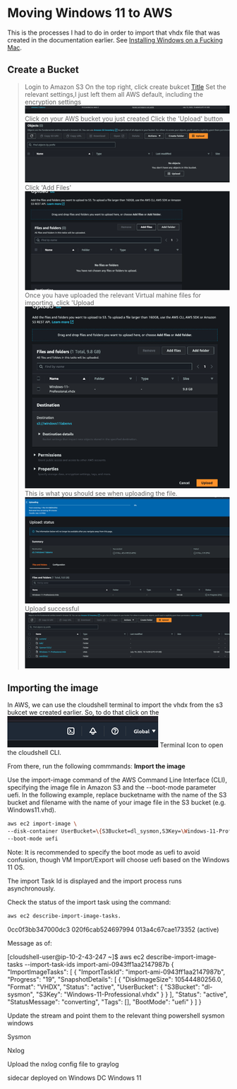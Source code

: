 # Moving Windows 11 to AWS
This is the processes I had to do in order to import that vhdx file that was created in the documentation earlier. See [Installing Windows on a Fucking Mac](InstallingWindowsonaFuckingMac.md). 


## Create a Bucket 
> Login to Amazon S3
> On the top right, click create bukcet
[Title](MovingWindows11toAWS.md)
> Set the relevant settings,I just left them all AWS default, including the encryption settings
![Alt text](AwsBucket.png)
> Click on your AWS bucket you just created
> Click the 'Upload' button
![Alt text](UploadButton.png)
> Click 'Add Files'
![Alt text](image.png)
> Once you have uploaded the relevant Virtual mahine files for importing, click 'Upload\
![Alt text](filesUploaded.png)
> This is what you should see when uploading the file.
![Alt text](UploadPage.png)
> Upload successful
![Alt text](Windows-Upload.png)

## Importing the image

In AWS, we can use the cloudshell terminal to import the vhdx from the s3 bukcet we created earlier. So, to do that click on the ![Terminal Icon](TerminalIcon.png) Terminal Icon to open the cloudshell CLI. 

From there, run the following commmands:
**Import the image**

Use the import-image command of the AWS Command Line Interface (CLI), specifying the image file in Amazon S3 and the --boot-mode parameter uefi. In the following example, replace bucketname with the name of the S3 bucket and filename with the name of your image file in the S3 bucket (e.g. Windows11.vhd).

```bash
aws ec2 import-image \
--disk-container UserBucket=\{S3Bucket=dl_sysmon,S3Key=\Windows-11-Professional.vhdx} \
--boot-mode uefi
```

Note: It is recommended to specify the boot mode as uefi to avoid confusion, though VM Import/Export will choose uefi based on the Windows 11 OS.

The import Task Id is displayed and the import process runs asynchronously.

Check the status of the import task using the command:
```bash
aws ec2 describe-import-image-tasks.
```


0cc0f3bb347000dc3
020f6cab524697994
013a4c67cae173352 (active) 

Message as of:

[cloudshell-user@ip-10-2-43-247 ~]$ aws ec2 describe-import-image-tasks --import-task-ids import-ami-0943ff1aa2147987b
{
    "ImportImageTasks": [
        {
            "ImportTaskId": "import-ami-0943ff1aa2147987b",
            "Progress": "19",
            "SnapshotDetails": [
                {
                    "DiskImageSize": 10544480256.0,
                    "Format": "VHDX",
                    "Status": "active",
                    "UserBucket": {
                        "S3Bucket": "dl-sysmon",
                        "S3Key": "Windows-11-Professional.vhdx"
                    }
                }
            ],
            "Status": "active",
            "StatusMessage": "converting",
            "Tags": [],
            "BootMode": "uefi"
        }
    ]
}




Update the stream and point them to the relevant thing
    powershell
    sysmon 
    windows

Sysmon

Nxlog

Upload the nxlog config file to graylog 


sidecar deployed on
    Windows DC
    Windows 11

